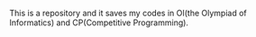 This is a repository and it saves my codes in OI(the Olympiad of Informatics) and CP(Competitive Programming).